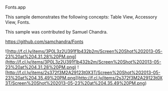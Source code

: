 Fonts.app

This sample demonstrates the following concepts: Table View, Accessory View, Fonts.

This sample was contributed by Samuel Chandra.

https://github.com/samchandra/Fonts

![http://f.cl.ly/items/3P0L3z2U391f1b432b2m/Screen%20Shot%202013-05-23%20at%204.31.28%20PM.png](http://f.cl.ly/items/3P0L3z2U391f1b432b2m/Screen%20Shot%202013-05-23%20at%204.31.28%20PM.png)
![http://f.cl.ly/items/2s372f3M2A29123t0X3T/Screen%20Shot%202013-05-23%20at%204.35.49%20PM.png])http://f.cl.ly/items/2s372f3M2A29123t0X3T/Screen%20Shot%202013-05-23%20at%204.35.49%20PM.png)
